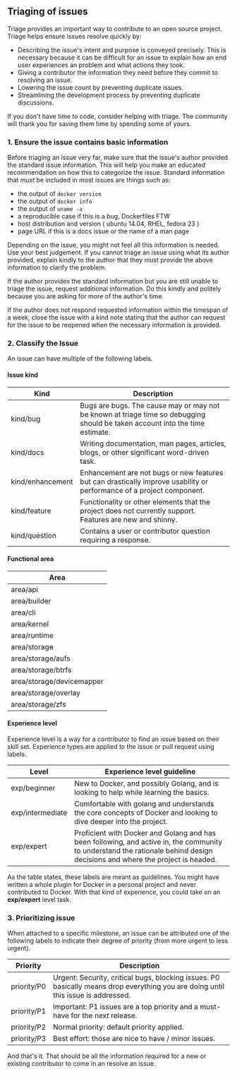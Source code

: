 Triaging of issues
------------------

Triage provides an important way to contribute to an open source project.  Triage helps ensure issues resolve quickly by:

- Describing the issue's intent and purpose is conveyed precisely. This is necessary because it can be difficult for an issue to explain how an end user experiences an problem and what actions they took.
- Giving a contributor the information they need before they commit to resolving an issue.
- Lowering the issue count by preventing duplicate issues.
- Streamlining the development process by preventing duplicate discussions.

If you don't have time to code, consider helping with triage. The community will thank you for saving them time by spending some of yours.

### 1. Ensure the issue contains basic information

Before triaging an issue very far, make sure that the issue's author provided the standard issue information. This will help you make an educated recommendation on how this to categorize the issue. Standard information that *must* be included in most issues are things such as:

-   the output of `docker version`
-   the output of `docker info`
-   the output of `uname -a`
-   a reproducible case if this is a bug, Dockerfiles FTW
-   host distribution and version ( ubuntu 14.04, RHEL, fedora 23 )
-   page URL if this is a docs issue or the name of a man page

Depending on the issue, you might not feel all this information is needed. Use your best judgement.  If you cannot triage an issue using what its author provided, explain kindly to the author that they must provide the above information to clarify the problem.

If the author provides the standard information but you are still unable to triage the issue, request additional information. Do this kindly and politely because you are asking for more of the author's time.

If the author does not respond requested information within the timespan of a week, close the issue with a kind note stating that the author can request for the issue to be
reopened when the necessary information is provided.

### 2. Classify the Issue

An issue can have multiple of the following labels.

#### Issue kind

| Kind             | Description                                                                                                                     |
|------------------|---------------------------------------------------------------------------------------------------------------------------------|
| kind/bug         | Bugs are bugs. The cause may or may not be known at triage time so debugging should be taken account into the time estimate.    |
| kind/docs        | Writing documentation, man pages, articles, blogs, or other significant word-driven task.                                       |
| kind/enhancement | Enhancement are not bugs or new features but can drastically improve usability or performance of a project component.           |
| kind/feature     | Functionality or other elements that the project does not currently support.  Features are new and shinny.                      |
| kind/question    | Contains a user or contributor question requiring a response.                                                                   |

#### Functional area

| Area                      |
|---------------------------|
| area/api                  |
| area/builder              |
| area/cli                  |
| area/kernel               |
| area/runtime              |
| area/storage              |
| area/storage/aufs         |
| area/storage/btrfs        |
| area/storage/devicemapper |
| area/storage/overlay      |
| area/storage/zfs          |

#### Experience level

Experience level is a way for a contributor to find an issue based on their
skill set.  Experience types are applied to the issue or pull request using
labels.

| Level            | Experience level guideline                                                                                                                                                  |
|------------------|-----------------------------------------------------------------------------------------------------------------------------------------------------------------------------|
| exp/beginner     | New to Docker, and possibly Golang, and is looking to help while learning the basics.                                                                                       |
| exp/intermediate | Comfortable with golang and understands the core concepts of Docker and looking to dive deeper into the project.                                                            |
| exp/expert       | Proficient with Docker and Golang and has been following, and active in, the community to understand the rationale behind design decisions and where the project is headed. |

As the table states, these labels are meant as guidelines. You might have
written a whole plugin for Docker in a personal project and never contributed to
Docker. With that kind of experience, you could take on an <strong
class="gh-label expert">exp/expert</strong> level task.

### 3. Prioritizing issue

When attached to a specific milestone, an issue can be attributed one of the
following labels to indicate their degree of priority (from more urgent to less
urgent).

| Priority    | Description                                                                                                                       |
|-------------|-----------------------------------------------------------------------------------------------------------------------------------|
| priority/P0 | Urgent: Security, critical bugs, blocking issues. P0 basically means drop everything you are doing until this issue is addressed. |
| priority/P1 | Important: P1 issues are a top priority and a must-have for the next release.                                                     |
| priority/P2 | Normal priority: default priority applied.                                                                                        |
| priority/P3 | Best effort: those are nice to have / minor issues.                                                                               |

And that's it. That should be all the information required for a new or existing contributor to come in an resolve an issue.

